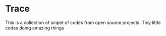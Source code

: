 # Trace
This is a collection of snipet of codes from open source projects. Tiny little codes doing amazing things
